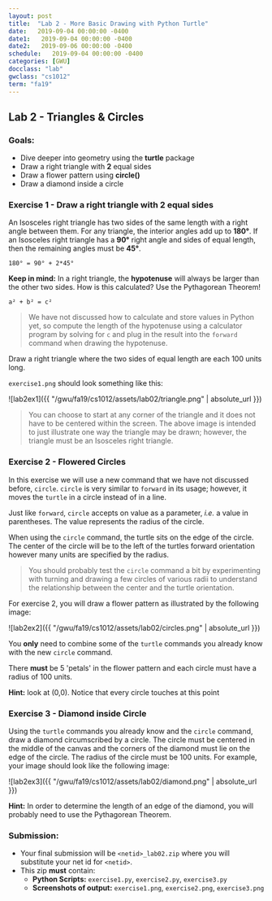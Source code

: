 ```yaml
---
layout: post
title:  "Lab 2 - More Basic Drawing with Python Turtle"
date:   2019-09-04 00:00:00 -0400
date1:   2019-09-04 00:00:00 -0400
date2:   2019-09-06 00:00:00 -0400
schedule:   2019-09-04 00:00:00 -0400
categories: [GWU]
docclass: "lab"
gwclass: "cs1012"
term: "fa19"
---
```

<head>
  <link href="/css/syntax.css" rel="stylesheet">
</head>

## Lab 2 - Triangles & Circles


### Goals:
- Dive deeper into geometry using the **turtle** package
- Draw a right triangle with **2** equal sides
- Draw a flower pattern using **circle()**
- Draw a diamond inside a circle

### Exercise 1 - Draw a right triangle with 2 equal sides

An Isosceles right triangle has two sides of the same length with a right angle between them.  For any triangle, the interior angles add up to **180°**.  If an Isosceles right triangle has a **90°** right angle and sides of equal length, then the remaining angles must be **45°**.
```
180° = 90° + 2*45°
```

**Keep in mind:** In a right triangle, the **hypotenuse** will always be larger than the other two sides. How is this calculated?  Use the Pythagorean Theorem!
```
a² + b² = c²
```

> We have not discussed how to calculate and store values in Python yet, so compute the length of the hypotenuse using a calculator program by solving for ```c``` and plug in the result into the ```forward``` command when drawing the hypotenuse.

Draw a right triangle where the two sides of equal length are each 100 units long.

```exercise1.png``` should look something like this:

![lab2ex1]({{ "/gwu/fa19/cs1012/assets/lab02/triangle.png" | absolute_url }})

> You can choose to start at any corner of the triangle and it does not have to be centered within the screen.  The above image is intended to just illustrate one way the triangle may be drawn; however, the triangle must be an Isosceles right triangle.


### Exercise 2 - Flowered Circles

In this exercise we will use a new command that we have not discussed before, ```circle```.  ```circle``` is very similar to ```forward``` in its usage; however, it moves the ```turtle``` in a circle instead of in a line.

Just like ```forward```, ```circle``` accepts on value as a parameter, _i.e._ a value in parentheses.  The value represents the radius of the circle.  

When using the ```circle``` command, the turtle sits on the edge of the circle.  The center of the circle will be to the left of the turtles forward orientation however many units are specified by the radius.

> You should probably test the ```circle``` command a bit by experimenting with turning and drawing a few circles of various radii to understand the relationship between the center and the turtle orientation.

For exercise 2, you will draw a flower pattern as illustrated by the following image:

![lab2ex2]({{ "/gwu/fa19/cs1012/assets/lab02/circles.png" | absolute_url }})

You **only** need to combine some of the ```turtle``` commands you already know with the new ```circle``` command.

There **must** be 5 'petals' in the flower pattern and each circle must have a radius of 100 units.

**Hint:** look at (0,0). Notice that every circle touches at this point

### Exercise 3 - Diamond inside Circle

Using the ```turtle``` commands you already know and the ``circle`` command, draw a diamond circumscribed by a circle.  The circle must be centered in the middle of the canvas and the corners of the diamond must lie on the edge of the circle.  The radius of the circle must be 100 units.  For example, your image should look like the following image:

![lab2ex3]({{ "/gwu/fa19/cs1012/assets/lab02/diamond.png" | absolute_url }})

**Hint:** In order to determine the length of an edge of the diamond, you will probably need to use the Pythagorean Theorem.

### Submission:
- Your final submission will be ```<netid>_lab02.zip``` where you will substitute your net id for ```<netid>```.
- This zip **must** contain:
  - **Python Scripts:** ```exercise1.py```, ```exercise2.py```, ```exercise3.py```
  - **Screenshots of output:** ```exercise1.png```, ```exercise2.png```, ```exercise3.png```
